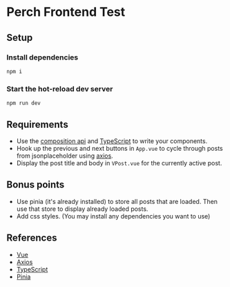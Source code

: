 # Perch Frontend Test

## Setup
### Install dependencies
```
npm i
```
### Start the hot-reload dev server
```
npm run dev
```

## Requirements
- Use the [composition api](https://vuejs.org/guide/typescript/composition-api.html) and [TypeScript](https://www.typescriptlang.org/) to write your components.
- Hook up the previous and next buttons in `App.vue` to cycle through posts from jsonplaceholder using [axios](https://www.npmjs.com/package/axios).
- Display the post title and body in `VPost.vue` for the currently active post.

## Bonus points
- Use pinia (it's already installed) to store all posts that are loaded. Then use that store to display already loaded posts.
- Add css styles. (You may install any dependencies you want to use)

## References
- [Vue](https://vuejs.org/)
- [Axios](https://www.npmjs.com/package/axios)
- [TypeScript](https://www.typescriptlang.org/)
- [Pinia](https://pinia.vuejs.org/)